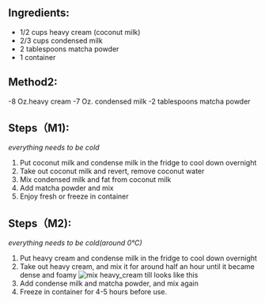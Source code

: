 ## Ingredients:
 - 1/2 cups heavy cream (coconut milk) 
 - 2/3 cups condensed milk
 - 2 tablespoons matcha powder
 - 1 container
  
## Method2:
 -8 Oz.heavy cream
 -7 Oz. condensed milk
 -2 tablespoons matcha powder
  
## Steps（M1):
*everything needs to be cold*
1. Put coconut milk and condense milk in the fridge to cool down overnight
2. Take out coconut milk and revert, remove coconut water
3. Mix condensed milk and fat from coconut milk
4. Add matcha powder and mix 
5. Enjoy fresh or freeze in container

## Steps（M2):
*everything needs to be cold(around 0°C)*
1. Put heavy cream and condense milk in the fridge to cool down overnight
2. Take out heavy cream, and mix it for around half an hour until it became dense and foamy
![mix heavy_cream till looks like this](heavy_cream.gif20200412_221038.gif)
3. Add condense milk and matcha powder, and mix again
4. Freeze in container for 4-5 hours before use.
